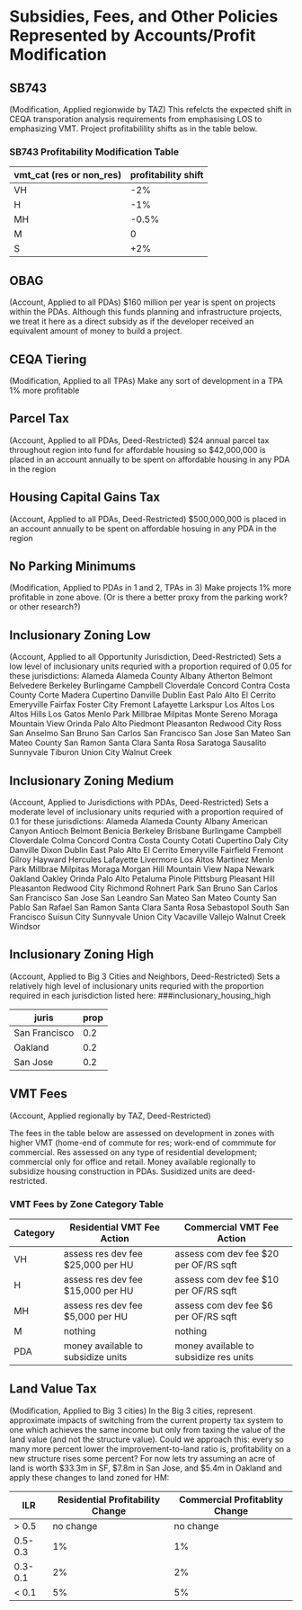 # Subsidies, Fees, and Other Policies Represented by Accounts/Profit Modification

## SB743
(Modification, Applied regionwide by TAZ) This refelcts the expected shift in CEQA transporation analysis requirements from emphasising LOS to emphasizing VMT. Project profitabilility shifts as in the table below.

### SB743 Profitability Modification Table
| vmt_cat (res or non_res) | profitability shift |
|--------------------------|---------------------|
| VH                       | -2%                 |
| H                        | -1%                 |
| MH                       | -0.5%               |
| M                        | 0                   |
| S                        | +2%                 |


## OBAG 
(Account, Applied to all PDAs) $160 million per year is spent on projects within the PDAs. Although this funds planning and infrastructure projects, we treat it here as a direct subsidy as if the developer received an equivalent amount of money to build a project.


## CEQA Tiering 
(Modification, Applied to all TPAs)
Make any sort of development in a TPA 1% more profitable


## Parcel Tax
(Account, Applied to all PDAs, Deed-Restricted)
$24 annual parcel tax throughout region into fund for affordable housing
so $42,000,000 is placed in an account annually to be spent on affordable housing in any PDA in the region 


## Housing Capital Gains Tax
(Account, Applied to all PDAs, Deed-Restricted)
$500,000,000 is placed in an account annually to be spent on affordable hosuing in any PDA in the region


## No Parking Minimums  
(Modification, Applied to PDAs in 1 and 2, TPAs in 3)
Make projects 1% more profitable in zone above. (Or is there a better proxy from the parking work? or other research?)

## Inclusionary Zoning Low
(Account, Applied to all Opportunity Jurisdiction, Deed-Restricted)
Sets a low level of inclusionary units requried with a proportion required of 0.05 for these jurisdictions: 
Alameda
Alameda County
Albany
Atherton
Belmont
Belvedere
Berkeley
Burlingame
Campbell
Cloverdale
Concord
Contra Costa County
Corte Madera
Cupertino
Danville
Dublin
East Palo Alto
El Cerrito
Emeryville
Fairfax
Foster City
Fremont
Lafayette
Larkspur
Los Altos
Los Altos Hills
Los Gatos
Menlo Park
Millbrae
Milpitas
Monte Sereno
Moraga
Mountain View
Orinda
Palo Alto
Piedmont
Pleasanton
Redwood City
Ross
San Anselmo
San Bruno
San Carlos
San Francisco
San Jose
San Mateo
San Mateo County
San Ramon
Santa Clara
Santa Rosa
Saratoga
Sausalito
Sunnyvale
Tiburon
Union City
Walnut Creek


## Inclusionary Zoning Medium
(Account, Applied to Jurisdictions with PDAs, Deed-Restricted)
Sets a moderate level of inclusionary units requried with a proportion required of 0.1 for these jurisdictions: 
Alameda
Alameda County
Albany
American Canyon
Antioch
Belmont
Benicia
Berkeley
Brisbane
Burlingame
Campbell
Cloverdale
Colma
Concord
Contra Costa County
Cotati
Cupertino
Daly City
Danville
Dixon
Dublin
East Palo Alto
El Cerrito
Emeryville
Fairfield
Fremont
Gilroy
Hayward
Hercules
Lafayette
Livermore
Los Altos
Martinez
Menlo Park
Millbrae
Milpitas
Moraga
Morgan Hill
Mountain View
Napa
Newark
Oakland
Oakley
Orinda
Palo Alto
Petaluma
Pinole
Pittsburg
Pleasant Hill
Pleasanton
Redwood City
Richmond
Rohnert Park
San Bruno
San Carlos
San Francisco
San Jose
San Leandro
San Mateo
San Mateo County
San Pablo
San Rafael
San Ramon
Santa Clara
Santa Rosa
Sebastopol
South San Francisco
Suisun City
Sunnyvale
Union City
Vacaville
Vallejo
Walnut Creek
Windsor

## Inclusionary Zoning High
(Account, Applied to Big 3 Cities and Neighbors, Deed-Restricted)
Sets a relatively high level of inclusionary units requried with the proportion required in each jurisdiction listed here:
###inclusionary_housing_high

| juris         | prop |
|---------------|------|
| San Francisco | 0.2  |
| Oakland       | 0.2  |
| San Jose      | 0.2  |


## VMT Fees
(Account, Applied regionally by TAZ, Deed-Restricted)

The fees in the table below are assessed on development in zones with higher VMT (home-end of commute for res; work-end of commmute for commercial. Res assessed on any type of residential development; commercial only for office and retail. Money available regionally to subsidize housing construction in PDAs. Susidized units are deed-restricted.

### VMT Fees by Zone Category Table

| Category| Residential VMT Fee Action          |Commercial VMT Fee Action             |
|---------|-------------------------------------|--------------------------------------|
| VH      | assess res dev fee $25,000 per HU   | assess com dev fee $20 per OF/RS sqft|
| H       | assess res dev fee $15,000 per HU   | assess com dev fee $10 per OF/RS sqft|
| MH      | assess res dev fee $5,000 per HU    | assess com dev fee $6 per OF/RS sqft |
| M       | nothing                             | nothing                              |
| PDA     | money available to subsidize units  | money available to subsidize res units|
 
 
## Land Value Tax
(Modification, Applied to Big 3 cities)
In the Big 3 cities, represent approximate impacts of switching from the current property tax system to one which achieves the same income but only from taxing the value of the land value (and not the structure value). Could we approach this: every so many more percent lower the improvement-to-land ratio is, profitability on a new structure rises some percent? For now lets try assuming an acre of land is worth $33.3m in SF, $7.8m in San Jose, and $5.4m in Oakland and apply these changes to land zoned for HM:

| ILR     | Residential Profitability Change    |Commercial Profitablity Change        |
|---------|-------------------------------------|--------------------------------------|
| > 0.5    | no change                           | no change                            |
| 0.5-0.3 | 1%                                  | 1%                                   |
| 0.3-0.1 | 2%                                  | 2%                                   |
| < 0.1    | 5%                                  | 5%                                   |
